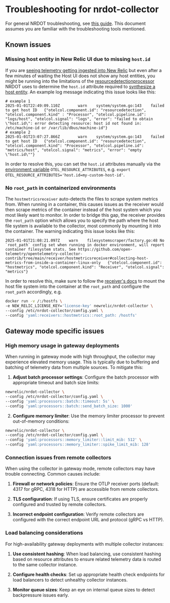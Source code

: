 # Troubleshooting for nrdot-collector

For general NRDOT troubleshooting, see [this guide](../TROUBLESHOOTING.md). This document assumes you are familiar with
the troubleshooting tools mentioned.

## Known issues

### Missing host entity in New Relic UI due to missing `host.id`
If you are [seeing telemetry getting ingested into New Relic](../TROUBLESHOOTING.md#user-content-stablelink-telemetry-not-reaching-new-relic) but even after a few minutes of waiting the Host UI does not show any host entities, you might be running into the limitations of the [resourcedetectionprocessor](https://github.com/open-telemetry/opentelemetry-collector-contrib/blob/main/processor/resourcedetectionprocessor/README.md) NRDOT uses to determine the `host.id` attribute required to [synthesize a host entity](https://github.com/newrelic/entity-definitions/blob/main/entity-types/infra-host/definition.yml#L62-L63). An example log message indicating this issue looks like this:
```
# example 1
2025-01-01T22:49:09.110Z        warn    system/system.go:143    failed to get host ID   {"otelcol.component.id": "resourcedetection", "otelcol.component.kind" : "Processor", "otelcol.pipeline.id": "logs/host", "otelcol.signal": "logs", "error": "failed to obtain \"host.id\": error detecting resource: host id not found in: /etc/machine-id or /var/lib/dbus/machine-id"}
# example 2
2025-01-01T23:07:27.866Z        warn    system/system.go:143    failed to get host ID   {"otelcol.component.id": "resourcedetection", "otelcol.component.kind": "Processor", "otelcol.pipeline.id": "metrics/host", "otelcol.signal": "metrics", "error": "empty \"host.id\""}
```
In order to resolve this, you can set the `host.id` attributes manually via the [environment variable](./README.md#configuration) `OTEL_RESOURCE_ATTRIBUTES`, e.g. `export OTEL_RESOURCE_ATTRIBUTES='host.id=my-custom-host-id'`.

### No `root_path` in containerized environments
The `hostmetricsreceiver` auto-detects the files to scrape system metrics from. When running in a container, this causes issues as the receiver would then scrape metrics of the container instead of the host system which you most likely want to monitor. In order to bridge this gap, the receiver provides the `root_path` option which allows you to specify the path where the host file system is available to the collector, most commonly by mounting it into the container. The warning indicating this issue looks like this:
```
2025-01-01T21:08:21.097Z	warn	filesystemscraper/factory.go:48	No `root_path` config set when running in docker environment, will report container filesystem stats. See https://github.com/open-telemetry/opentelemetry-collector-contrib/tree/main/receiver/hostmetricsreceiver#collecting-host-metrics-from-inside-a-container-linux-only	{"otelcol.component.id": "hostmetrics", "otelcol.component.kind": "Receiver", "otelcol.signal": "metrics"}
```
In order to resolve this, make sure to follow the [receiver's docs](https://github.com/open-telemetry/opentelemetry-collector-contrib/blob/main/receiver/hostmetricsreceiver/README.md#collecting-host-metrics-from-inside-a-container-linux-only) to mount the host file system into the container at the `root_path` and configure the `root_path` accordingly, e.g.
```bash
docker run -v /:/hostfs \
-e NEW_RELIC_LICENSE_KEY='license-key' newrelic/nrdot-collector \
--config /etc/nrdot-collector/config.yaml \
--config 'yaml:receivers::hostmetrics::root_path: /hostfs'
```

## Gateway mode specific issues

### High memory usage in gateway deployments
When running in gateway mode with high throughput, the collector may experience elevated memory usage. This is typically due to buffering and batching of telemetry data from multiple sources. To mitigate this:

1. **Adjust batch processor settings**: Configure the batch processor with appropriate timeout and batch size limits:
```bash
newrelic/nrdot-collector \
--config /etc/nrdot-collector/config.yaml \
--config 'yaml:processors::batch::timeout: 5s' \
--config 'yaml:processors::batch::send_batch_size: 1000'
```

2. **Configure memory limiter**: Use the memory limiter processor to prevent out-of-memory conditions:
```bash
newrelic/nrdot-collector \
--config /etc/nrdot-collector/config.yaml \
--config 'yaml:processors::memory_limiter::limit_mib: 512' \
--config 'yaml:processors::memory_limiter::spike_limit_mib: 128'
```

### Connection issues from remote collectors
When using the collector in gateway mode, remote collectors may have trouble connecting. Common causes include:

1. **Firewall or network policies**: Ensure the OTLP receiver ports (default: 4317 for gRPC, 4318 for HTTP) are accessible from remote collectors.

2. **TLS configuration**: If using TLS, ensure certificates are properly configured and trusted by remote collectors.

3. **Incorrect endpoint configuration**: Verify remote collectors are configured with the correct endpoint URL and protocol (gRPC vs HTTP).

### Load balancing considerations
For high-availability gateway deployments with multiple collector instances:

1. **Use consistent hashing**: When load balancing, use consistent hashing based on resource attributes to ensure related telemetry data is routed to the same collector instance.

2. **Configure health checks**: Set up appropriate health check endpoints for load balancers to detect unhealthy collector instances.

3. **Monitor queue sizes**: Keep an eye on internal queue sizes to detect backpressure issues early.